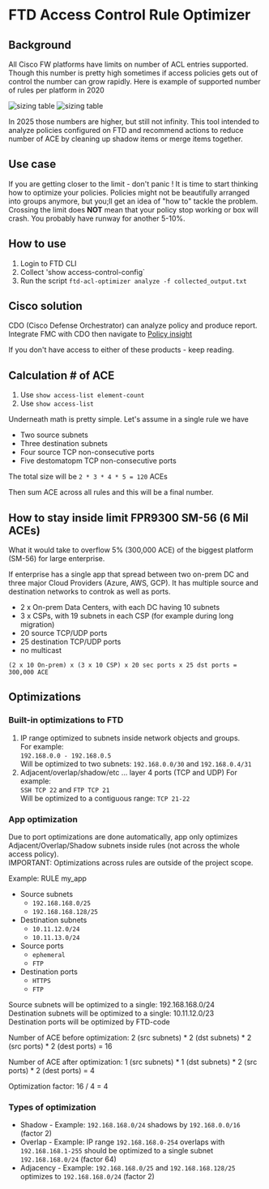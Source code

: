# FTD Access Control Rule Optimizer

## Background

All Cisco FW platforms have limits on number of ACL entries supported. Though this number is pretty high sometimes if access policies gets out of control the number can grow rapidly. Here is example of supported number of rules per platform in 2020 

![sizing table](https://community.cisco.com/t5/image/serverpage/image-id/73366iEAEB138EA42D44C4/image-size/large?v=v2&px=999)
![sizing table](https://community.cisco.com/t5/image/serverpage/image-id/73367iD1CD3E25A3ECE12C/image-size/large?v=v2&px=999)

In 2025 those numbers are higher, but still not infinity. This tool intended to analyze policies configured on FTD and recommend actions to reduce number of ACE by cleaning up shadow items or merge items together.

## Use case 

If you are getting closer to the limit - don't panic ! It is time to start thinking how to optimize your policies. Policies might not be beautifully arranged into groups anymore, but you;ll get an idea of "how to" tackle the problem. Crossing the limit does **NOT** mean that your policy stop working or box will crash. You probably have runway for another 5-10%. 

## How to use

1. Login to FTD CLI
3. Collect 'show access-control-config`
4. Run the script `ftd-acl-optimizer analyze -f collected_output.txt`

## Cisco solution

CDO (Cisco Defense Orchestrator) can analyze policy and produce report. Integrate FMC with CDO then navigate to [Policy insight](https://docs.defenseorchestrator.com/?cid=manage_ftd#!t-policy-insights-.html)

If you don't have access to either of these products - keep reading.

## Calculation # of ACE

1. Use `show access-list element-count`
2. Use `show access-list`

Underneath math is pretty simple. Let's assume in a single rule we have
* Two source subnets
* Three destination subnets
* Four source TCP non-consecutive ports
* Five destomatopm TCP non-consecutive ports

The total size will be `2 * 3 * 4 * 5 = 120` ACEs

Then sum ACE across all rules and this will be a final number. 

## How to stay inside limit FPR9300 SM-56 (6 Mil ACEs)

What it would take to overflow 5% (300,000 ACE) of the biggest platform (SM-56) for large enterprise.

If enterprise has a single app that spread between two on-prem DC and three major Cloud Providers (Azure, AWS, GCP). It has multiple source and destination networks to controk as well as ports. 
* 2 x On-prem Data Centers, with each DC having 10 subnets
* 3 x CSPs, with 19 subnets in each CSP (for example during long migration)
* 20 source TCP/UDP ports
* 25 destination TCP/UDP ports
* no multicast

`(2 x 10 On-prem) x (3 x 10 CSP) x 20 sec ports x 25 dst ports = 300,000 ACE`

## Optimizations

### Built-in optimizations to FTD

1. IP range optimized to subnets inside network objects and groups.  
   For example:  
   `192.168.0.0 - 192.168.0.5`  
   Will be optimized to two subnets: `192.168.0.0/30` and `192.168.0.4/31`  
2. Adjacent/overlap/shadow/etc ... layer 4 ports (TCP and UDP)
   For example:  
   `SSH TCP 22`  and `FTP TCP 21`  
   Will be optimized to a contiguous range:
   `TCP 21-22`

### App optimization

Due to port optimizations are done automatically, app only optimizes Adjacent/Overlap/Shadow subnets inside rules (not across the whole access policy).  
IMPORTANT: Optimizations across rules are outside of the project scope.

Example: RULE my_app
- Source subnets
  - `192.168.168.0/25`
  - `192.168.168.128/25`
- Destination subnets
  - `10.11.12.0/24`
  - `10.11.13.0/24`
- Source ports
  - `ephemeral`
  - `FTP`
- Destination ports
  - `HTTPS`
  - `FTP`
  
Source subnets will be optimized to a single: 192.168.168.0/24  
Destination subnets will be optimized to a single: 10.11.12.0/23  
Destination ports will be optimized by FTD-code
   
Number of ACE before optimization: 
2 (src subnets) * 2 (dst subnets) * 2 (src ports) * 2 (dest ports) = 16

Number of ACE after optimization: 
1 (src subnets) * 1 (dst subnets) * 2 (src ports) * 2 (dest ports) = 4

Optimization factor: 16 / 4 = 4 

### Types of optimization

* Shadow - Example: `192.168.168.0/24` shadows by `192.168.0.0/16` (factor 2)
* Overlap - Example: IP range `192.168.168.0-254` overlaps with `192.168.168.1-255` should be optimized to a single subnet `192.168.168.0/24` (factor 64)
* Adjacency - Example: `192.168.168.0/25` and `192.168.168.128/25` optimizes to `192.168.168.0/24` (factor 2)


